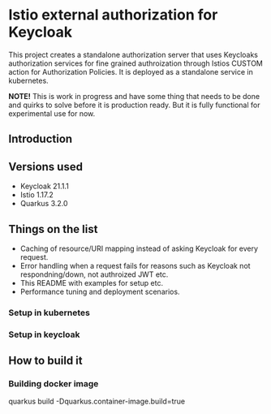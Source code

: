 # Istio external authorization for Keycloak
This project creates a standalone authorization server that uses Keycloaks authorization services for fine grained authroization through Istios CUSTOM action for Authorization Policies. It is deployed as a standalone service in kubernetes.

**NOTE!** This is work in progress and have some thing that needs to be done and quirks to solve before it is production ready. But it is fully functional for experimental use for now.

## Introduction

## Versions used
* Keycloak 21.1.1
* Istio 1.17.2
* Quarkus 3.2.0

## Things on the list
* Caching of resource/URI mapping instead of asking Keycloak for every request.
* Error handling when a request fails for reasons such as Keycloak not respondning/down, not authroized JWT etc.
* This README with examples for setup etc.
* Performance tuning and deployment scenarios.

### Setup in kubernetes
### Setup in keycloak

## How to build it

### Building docker image
quarkus build -Dquarkus.container-image.build=true
